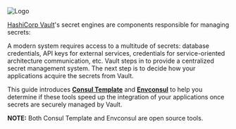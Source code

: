 <img src="https://s3-us-west-1.amazonaws.com/education-yh/Vault_Icon_FullColor.png" alt="Logo"/>

[HashiCorp Vault](https://www.vaultproject.io)'s secret engines are components responsible for managing secrets:


A modern system requires access to a multitude of secrets: database credentials, API keys for external services, credentials for service-oriented architecture communication, etc. Vault steps in to provide a centralized secret management system. The next step is to decide how your applications acquire the secrets from Vault.

This guide introduces [**Consul Template**](https://github.com/hashicorp/consul-template) and [**Envconsul**](https://github.com/hashicorp/consul-template) to help you determine if these tools speed up the integration of your applications once secrets are securely managed by Vault.

**NOTE:** Both Consul Template and Envconsul are open source tools.
